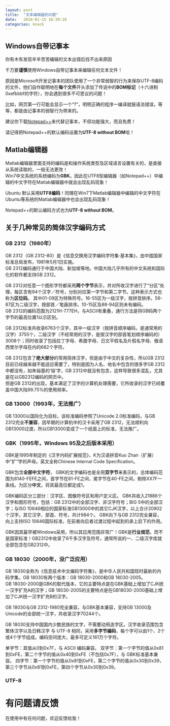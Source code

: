 ```yaml
---
layout: post
title:  "文本编辑器的问题"
date:   2016-01-15 16:39:10
categories: knack
---
```


## Windows自带记事本

你有木有发现辛辛苦苦编辑的文本出错后找不出来原因

千万要**谨慎**使用Windows自带记事本来编辑任何文本文件！

原因是Microsoft开发记事本的团队使用了一个非常弱智的行为来保存UTF-8编码的文件，他们自作聪明地在**每个文件**开头添加了传说中的**BOM标记**（十六进制0xefbbbf的字符），你会遇到很多不可思议的问题！  

比如，网页第一行可能会显示一个“?”，明明正确的程序一编译就报语法错误，等等，都是由记事本的弱智行为带来的。  

建议你下载[Notepad++](https://notepad-plus-plus.org/download/)来代替记事本，不但功能强大，而且免费！

请记得把Notepad++的默认编码设置为**UTF-8 without BOM**哈！

## Matlab编辑器

Matlab编辑器里面支持的编码是和操作系统类型及区域语言设置有关的，是直接从系统读取的，一般无法更改！  
Win7中文系统的系统编码为**GBK**。因此在UTF8型编辑器（如Notepad++）中编辑的中文字符在Matlab编辑器中就会出现乱码现象！  

Ubuntu 默认采用**UTF8编码**！同理在Win7下Matlab编辑器中编辑的中文字符在Ubuntu等系统的Matlab编辑器中也会出现乱码现象！
  
Notepad++的默认编码方式也为**UTF-8 without BOM**。  

## 关于几种常见的简体汉字编码方式

### GB 2312（1980年）  
GB 2312（GB 2312-80）是《信息交换用汉字编码字符集·基本集》，由中国国家标准总局发布，1981年5月1日实施。  
GB 2312编码通行于中国大陆、新加坡等地。中国大陆几乎所有的中文系统和国际化的软件都支持GB 2312。

GB 2312对任意一个图形字符都采用**两个字节**表示，并对所收汉字进行了“分区”处理，每区含有94个汉字／符号，分别对应第一字节和第二字节。这种表示方式也称为**区位码**。
其中01-09区为特殊符号。16-55区为一级汉字，按拼音排序。56-87区为二级汉字，按部首／笔画排序。10-15区及88-94区则未有编码。  
GB 2312的编码范围为2121H-777EH，与ASCII有重叠，通行方法是将GB码两个字节的最高位置1以示区别。

GB 2312标准共收录6763个汉字，其中一级汉字（按拼音顺序编码，是通常用的汉字）3755个，二级汉字（不经常用的汉字，是按汉字的部首笔划顺序编码的）3008个；同时收录了包括拉丁字母、希腊字母、日文平假名及片假名字母、俄语西里尔字母在内的682个字符。

GB 2312包含了**绝大部分**的常用简体汉字，但是由于中文的复杂性，所以GB 2312目前已经越来越不能适应需要了，特别是因为人名、地名中包含的很多字GB 2312中都没有，如朱镕基的‘镕’字，GB 2312中就没有包含，这样导致很多混乱，尤其是在以GB2312编码的网页中。  
但是GB 2312的出现，基本满足了汉字的计算机处理需要，它所收录的汉字已经覆盖中国大陆99.75%的使用频率。

### GB 13000（1993年，无法推广）  
GB 13000以国际化为目标，该标准编码参照了Unicode 2.0标准编码，与GB 2312完全**不兼容**，因早期的计算机中的汉卡采用了GB 2312，无法顺利向GB13000过渡，所以GB13000变成了一个纸面上的标准，无法推广。

### GBK（1995年，Windows 95及之后版本采用）  
GBK是1995年制定的《汉字内码扩展规范》，K为汉语拼音Kuo Zhan（扩展）中“扩”字的声母。英文全称Chinese Internal Code Specification。

GBK包含**全部中文字符**， GBK的文字编码也是全用**双字节**来表示的，总体编码范围为8140-FEFE之间，首字节在81-FE之间，尾字节在40-FE之间，剔除XX7F一条线。为区分**中文**，将其最高位都定成1。

GBK编码区分三部分：汉字区、图像符号区和用户定义区。
GBK共收入21886个汉字和图形符号，包括：GB 2312中的全部汉字、非汉字符号；BIG 5中的全部汉字；与ISO 10646相应的国家标准GB13000中的其它CJK汉字，以上合计20902个汉字。其它汉字、部首、符号，共计984个。
GBK向下与GB 2312完全兼容，向上支持ISO 10646国际标准，在前者向后者过渡过程中起到的承上启下的作用。

GBK因其最早被Windows采用，所以其应用范围非常广！GBK是**行业规范**，而不是国家标准！GB2312中收录了6千多汉字及符号，通常所说的一、二级汉字库就全部包含在GB2312中。

### GB 18030（2000年，没广泛应用）  
GB 18030全称为《信息技术中文编码字符集》，是中华人民共和国现时最新的内码字集。GB 18030有两个版本：GB 18030-2000和GB 18030-2005。  
GB 18030-2000是GBK的取代版本，它的主要特点是在GBK基础上增加了CJK统一汉字扩充A的汉字；GB 18030-2005的主要特点是在GB18030-2000基础上增加了CJK统一汉字扩充B的汉字。

GB 18030与GB 2312-1980完全兼容，与GBK基本兼容，支持GB 13000及Unicode的全部统一汉字，共收录汉字70244个。  

GB 18030支持中国国内少数民族的文字，不需要动用造字区。汉字收录范围包含繁体汉字以及日韩汉字
与 UTF-8 相同，采用**多字节编码**，每个字可以由1个、2个或4个字节组成。编码空间庞大，最多可定义161万个字符。
 
单字节：其值从0到0x7F，与 ASCII 编码兼容。
双字节：第一个字节的值从0x81到0xFE，第二个字节的值从0x40到0xFE（不包括0x7F），与 GBK标准基本兼容。
四字节：第一个字节的值从0x81到0xFE，第二个字节的值从0x30到0x39，第三个字节从0x81到0xFE，第四个字节从0x30到0x39。



### UTF-8

# 有问题请反馈
在使用中有任何问题，欢迎反馈给我！
